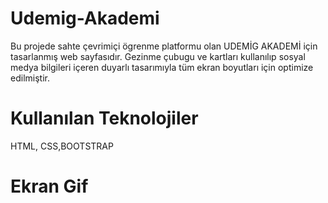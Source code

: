 # Udemig-Akademi

Bu projede sahte çevrimiçi ögrenme platformu olan UDEMİG AKADEMİ için tasarlanmış web sayfasıdır.
Gezinme çubugu ve kartları kullanılıp sosyal medya bilgileri içeren duyarlı tasarımıyla tüm ekran boyutları için optimize edilmiştir.

# Kullanılan Teknolojiler 

HTML, CSS,BOOTSTRAP

# Ekran Gif


